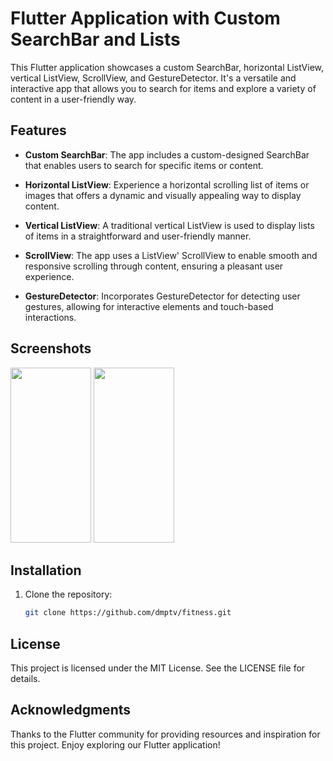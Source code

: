 
# Flutter Application with Custom SearchBar and Lists

This Flutter application showcases a custom SearchBar, horizontal ListView, vertical ListView, ScrollView, and GestureDetector. It's a versatile and interactive app that allows you to search for items and explore a variety of content in a user-friendly way.

## Features

- **Custom SearchBar**: The app includes a custom-designed SearchBar that enables users to search for specific items or content.

- **Horizontal ListView**: Experience a horizontal scrolling list of items or images that offers a dynamic and visually appealing way to display content.

- **Vertical ListView**: A traditional vertical ListView is used to display lists of items in a straightforward and user-friendly manner.

- **ScrollView**: The app uses a ListView' ScrollView to enable smooth and responsive scrolling through content, ensuring a pleasant user experience.

- **GestureDetector**: Incorporates GestureDetector for detecting user gestures, allowing for interactive elements and touch-based interactions.

## Screenshots

<!-- To specify the width or height, you can do something like this: -->
<img src="https://user-images.githubusercontent.com/17449669/274194103-5f2c655f-f1a5-4508-b6c1-ba1e7ba72934.png" width="129" height="280">
<img src="https://user-images.githubusercontent.com/17449669/274194126-a08a2dbb-fc09-4a46-9f62-e2fbc0b93e24.png" width="129" height="280">





## Installation

1. Clone the repository:

   ```bash
   git clone https://github.com/dmptv/fitness.git

## License
This project is licensed under the MIT License. See the LICENSE file for details.

## Acknowledgments
Thanks to the Flutter community for providing resources and inspiration for this project.
Enjoy exploring our Flutter application!
